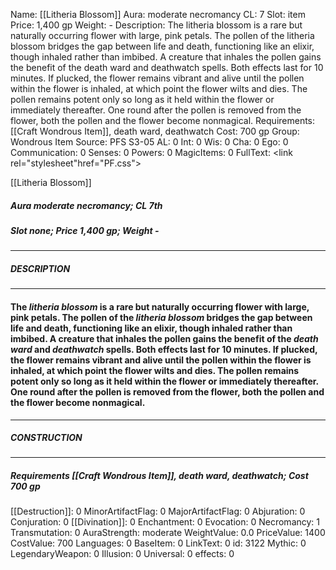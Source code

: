 Name: [[Litheria Blossom]]
Aura: moderate necromancy
CL: 7
Slot: item
Price: 1,400 gp
Weight: -
Description: The litheria blossom is a rare but naturally occurring flower with large, pink petals. The pollen of the litheria blossom bridges the gap between life and death, functioning like an elixir, though inhaled rather than imbibed. A creature that inhales the pollen gains the benefit of the death ward and deathwatch spells. Both effects last for 10 minutes. If plucked, the flower remains vibrant and alive until the pollen within the flower is inhaled, at which point the flower wilts and dies. The pollen remains potent only so long as it held within the flower or immediately thereafter. One round after the pollen is removed from the flower, both the pollen and the flower become nonmagical.
Requirements: [[Craft Wondrous Item]], death ward, deathwatch
Cost: 700 gp
Group: Wondrous Item
Source: PFS S3-05
AL: 0
Int: 0
Wis: 0
Cha: 0
Ego: 0
Communication: 0
Senses: 0
Powers: 0
MagicItems: 0
FullText: <link rel="stylesheet"href="PF.css"><div class="heading"><p class="alignleft">[[Litheria Blossom]]</p><div style="clear: both;"></div></div><div><h5><b>Aura </b>moderate necromancy; <b>CL </b>7th</h5><h5><b>Slot </b>none; <b>Price </b>1,400 gp; <b>Weight </b>-</h5></div><hr/><div><h5><b>DESCRIPTION</b></h5></div><hr/><div><h4><p>The <i>litheria blossom</i> is a rare but naturally occurring flower with large, pink petals. The pollen of the <i>litheria blossom</i> bridges the gap between life and death, functioning like an elixir, though inhaled rather than imbibed. A creature that inhales the pollen gains the benefit of the <i>death ward</i> and <i>deathwatch</i> spells. Both effects last for 10 minutes. If plucked, the flower remains vibrant and alive until the pollen within the flower is inhaled, at which point the flower wilts and dies. The pollen remains potent only so long as it held within the flower or immediately thereafter. One round after the pollen is removed from the flower, both the pollen and the flower become nonmagical.</p></h4></div><hr/><div><h5><b>CONSTRUCTION</b></h5></div><hr/><div><h5><b>Requirements </b>[[Craft Wondrous Item]], <i>death ward</i>, <i>deathwatch</i>; <b>Cost </b>700 gp</h5></div>
[[Destruction]]: 0
MinorArtifactFlag: 0
MajorArtifactFlag: 0
Abjuration: 0
Conjuration: 0
[[Divination]]: 0
Enchantment: 0
Evocation: 0
Necromancy: 1
Transmutation: 0
AuraStrength: moderate
WeightValue: 0.0
PriceValue: 1400
CostValue: 700
Languages: 0
BaseItem: 0
LinkText: 0
id: 3122
Mythic: 0
LegendaryWeapon: 0
Illusion: 0
Universal: 0
effects: 0
